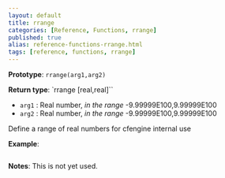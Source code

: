 ```yaml
---
layout: default
title: rrange
categories: [Reference, Functions, rrange]
published: true
alias: reference-functions-rrange.html
tags: [reference, functions, rrange]
---
```


**Prototype**: `rrange(arg1,arg2)`

**Return type**: `rrange [real,real]``

* `arg1` : Real number, *in the range* -9.99999E100,9.99999E100   
* `arg2` : Real number, *in the range* -9.99999E100,9.99999E100   

Define a range of real numbers for cfengine internal use

**Example**:

```cf3

```

**Notes**:
This is not yet used.
